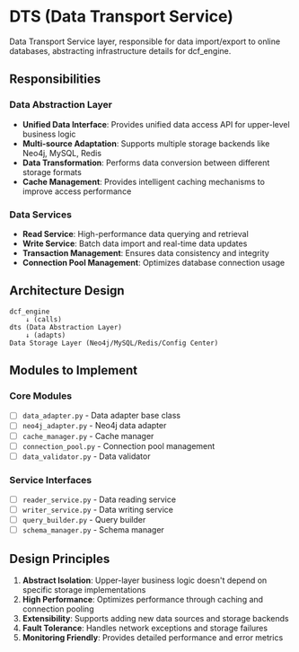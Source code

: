 # DTS (Data Transport Service)

Data Transport Service layer, responsible for data import/export to online databases, abstracting infrastructure details for dcf_engine.

## Responsibilities

### Data Abstraction Layer
- **Unified Data Interface**: Provides unified data access API for upper-level business logic
- **Multi-source Adaptation**: Supports multiple storage backends like Neo4j, MySQL, Redis
- **Data Transformation**: Performs data conversion between different storage formats
- **Cache Management**: Provides intelligent caching mechanisms to improve access performance

### Data Services
- **Read Service**: High-performance data querying and retrieval
- **Write Service**: Batch data import and real-time data updates
- **Transaction Management**: Ensures data consistency and integrity
- **Connection Pool Management**: Optimizes database connection usage

## Architecture Design

```
dcf_engine
    ↓ (calls)
dts (Data Abstraction Layer)
    ↓ (adapts)
Data Storage Layer (Neo4j/MySQL/Redis/Config Center)
```

## Modules to Implement

### Core Modules
- [ ] `data_adapter.py` - Data adapter base class
- [ ] `neo4j_adapter.py` - Neo4j data adapter
- [ ] `cache_manager.py` - Cache manager
- [ ] `connection_pool.py` - Connection pool management
- [ ] `data_validator.py` - Data validator

### Service Interfaces
- [ ] `reader_service.py` - Data reading service
- [ ] `writer_service.py` - Data writing service
- [ ] `query_builder.py` - Query builder
- [ ] `schema_manager.py` - Schema manager

## Design Principles

1. **Abstract Isolation**: Upper-layer business logic doesn't depend on specific storage implementations
2. **High Performance**: Optimizes performance through caching and connection pooling
3. **Extensibility**: Supports adding new data sources and storage backends
4. **Fault Tolerance**: Handles network exceptions and storage failures
5. **Monitoring Friendly**: Provides detailed performance and error metrics